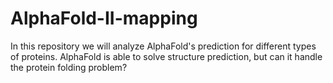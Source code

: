 # AlphaFold-II-mapping
In this repository we will analyze AlphaFold's prediction for different types of proteins. AlphaFold is able to solve structure prediction, but can it handle the protein folding problem?

